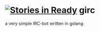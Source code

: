 [![Stories in Ready](https://badge.waffle.io/stephanheinze/girc.png?label=ready&title=Ready)](https://waffle.io/stephanheinze/girc)
girc
====

a very simple IRC-bot written in golang
